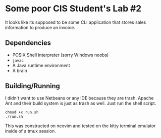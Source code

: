 # Some poor CIS Student's Lab #2

It looks like its supposed to be some CLI application
that stores sales information to produce an invoice.

## Dependencies

* POSIX Shell interpreter (sorry Windows noobs)
* `javac`
* A Java runtime environment 
* A brain

## Building/Running

I didn't want to use Netbeans or any IDE because
they are trash. Apache Ant and their build system
is just as trash as well. Just run the 
shell script. 
```
chmod +x run.sh
./run.sh
```
This was constructed on neovim
and tested on the kitty terminal emulator inside
of a tmux session.
